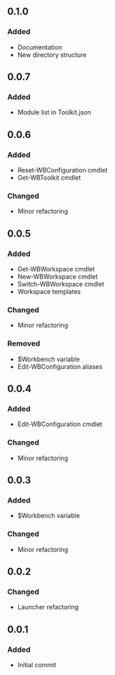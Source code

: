## 0.1.0
### Added
- Documentation
- New directory structure

## 0.0.7
### Added
- Module list in Toolkit.json

## 0.0.6
### Added
- Reset-WBConfiguration cmdlet
- Get-WBToolkit cmdlet
### Changed
- Minor refactoring

## 0.0.5
### Added
- Get-WBWorkspace cmdlet
- New-WBWorkspace cmdlet
- Switch-WBWorkspace cmdlet
- Workspace templates
### Changed
- Minor refactoring
### Removed
- $Workbench variable
- Edit-WBConfiguration aliases

## 0.0.4
### Added
- Edit-WBConfiguration cmdlet
### Changed
- Minor refactoring

## 0.0.3
### Added
- $Workbench variable
### Changed
- Minor refactoring

## 0.0.2
### Changed
- Launcher refactoring

## 0.0.1
### Added
- Initial commit